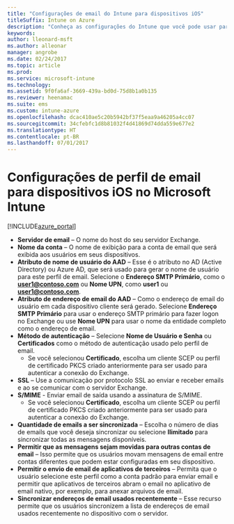 ```yaml
---
title: "Configurações de email do Intune para dispositivos iOS"
titleSuffix: Intune on Azure
description: "Conheça as configurações do Intune que você pode usar para configurar as conexões de email em dispositivos iOS."
keywords: 
author: lleonard-msft
ms.author: alleonar
manager: angrobe
ms.date: 02/24/2017
ms.topic: article
ms.prod: 
ms.service: microsoft-intune
ms.technology: 
ms.assetid: 9f0fa6af-3669-439a-bd0d-75d8b1a0b135
ms.reviewer: heenamac
ms.suite: ems
ms.custom: intune-azure
ms.openlocfilehash: dcac410ae5c20b5942bf37f5eaa9a46205a4cc07
ms.sourcegitcommit: 34cfebfc1d8b81032f4d41869d74dda559e677e2
ms.translationtype: HT
ms.contentlocale: pt-BR
ms.lasthandoff: 07/01/2017
---
```

# <a name="email-profile-settings-for-ios-devices-in-microsoft-intune"></a>Configurações de perfil de email para dispositivos iOS no Microsoft Intune

[!INCLUDE[azure_portal](./includes/azure_portal.md)]



- **Servidor de email** – O nome do host do seu servidor Exchange.
- **Nome da conta** – O nome de exibição para a conta de email que será exibida aos usuários em seus dispositivos.
- **Atributo de nome de usuário do AAD** – Esse é o atributo no AD (Active Directory) ou Azure AD, que será usado para gerar o nome de usuário para este perfil de email. Selecione o **Endereço SMTP Primário**, como o **user1@contoso.com** ou **Nome UPN**, como **user1** ou **user1@contoso.com**.
- **Atributo de endereço de email do AAD** – Como o endereço de email do usuário em cada dispositivo cliente será gerado. Selecione **Endereço SMTP Primário** para usar o endereço SMTP primário para fazer logon no Exchange ou use **Nome UPN** para usar o nome da entidade completo como o endereço de email.
- **Método de autenticação** – Selecione **Nome de Usuário e Senha** ou **Certificados** como o método de autenticação usado pelo perfil de email.
    - Se você selecionou **Certificado**, escolha um cliente SCEP ou perfil de certificado PKCS criado anteriormente para ser usado para autenticar a conexão do Exchange.
- **SSL** – Use a comunicação por protocolo SSL ao enviar e receber emails e ao se comunicar com o servidor Exchange.
- **S/MIME** - Enviar email de saída usando a assinatura de S/MIME.
    - Se você selecionou **Certificado**, escolha um cliente SCEP ou perfil de certificado PKCS criado anteriormente para ser usado para autenticar a conexão do Exchange.
- **Quantidade de emails a ser sincronizada** – Escolha o número de dias de emails que você deseja sincronizar ou selecione **Ilimitado** para sincronizar todas as mensagens disponíveis.
- **Permitir que as mensagens sejam movidas para outras contas de email** – Isso permite que os usuários movam mensagens de email entre contas diferentes que podem estar configuradas em seu dispositivo.
- **Permitir o envio de email de aplicativos de terceiros** – Permita que o usuário selecione este perfil como a conta padrão para enviar email e permitir que aplicativos de terceiros abram o email no aplicativo de email nativo, por exemplo, para anexar arquivos de email.
- **Sincronizar endereços de email usados recentemente** – Esse recurso permite que os usuários sincronizem a lista de endereços de email usados recentemente no dispositivo com o servidor.
